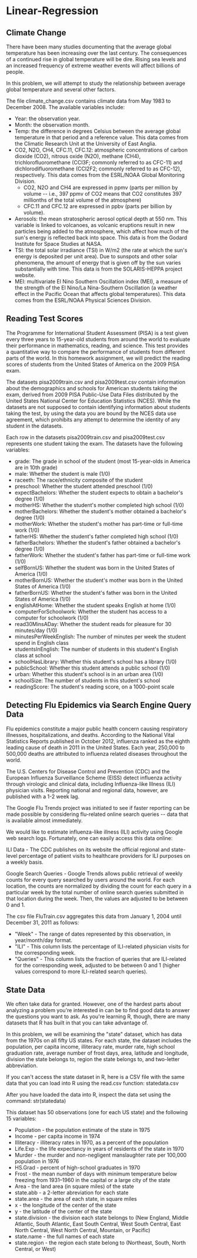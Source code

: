# Linear-Regression

## Climate Change

There have been many studies documenting that the average global temperature has been increasing over the last century. The consequences of a continued rise in global temperature will be dire. Rising sea levels and an increased frequency of extreme weather events will affect billions of people.

In this problem, we will attempt to study the relationship between average global temperature and several other factors.

The file climate_change.csv contains climate data from May 1983 to December 2008. The available variables include:

- Year: the observation year.
- Month: the observation month.
- Temp: the difference in degrees Celsius between the average global temperature in that period and a reference value. This data comes from the Climatic Research Unit at the University of East Anglia.
- CO2, N2O, CH4, CFC.11, CFC.12: atmospheric concentrations of carbon dioxide (CO2), nitrous oxide (N2O), methane  (CH4), trichlorofluoromethane (CCl3F; commonly referred to as CFC-11) and dichlorodifluoromethane (CCl2F2; commonly referred to as CFC-12), respectively. This data comes from the ESRL/NOAA Global Monitoring Division.
  - CO2, N2O and CH4 are expressed in ppmv (parts per million by volume  -- i.e., 397 ppmv of CO2 means that CO2 constitutes 397 millionths of the total volume of the atmosphere)
  - CFC.11 and CFC.12 are expressed in ppbv (parts per billion by volume).
- Aerosols: the mean stratospheric aerosol optical depth at 550 nm. This variable is linked to volcanoes, as volcanic eruptions result in new particles being added to the atmosphere, which affect how much of the sun's energy is reflected back into space. This data is from the Godard Institute for Space Studies at NASA.
- TSI: the total solar irradiance (TSI) in W/m2 (the rate at which the sun's energy is deposited per unit area). Due to sunspots and other solar phenomena, the amount of energy that is given off by the sun varies substantially with time. This data is from the SOLARIS-HEPPA project website.
- MEI: multivariate El Nino Southern Oscillation index (MEI), a measure of the strength of the El Nino/La Nina-Southern Oscillation (a weather effect in the Pacific Ocean that affects global temperatures). This data comes from the ESRL/NOAA Physical Sciences Division.

## Reading Test Scores

The Programme for International Student Assessment (PISA) is a test given every three years to 15-year-old students from around the world to evaluate their performance in mathematics, reading, and science. This test provides a quantitative way to compare the performance of students from different parts of the world. In this homework assignment, we will predict the reading scores of students from the United States of America on the 2009 PISA exam.

The datasets pisa2009train.csv and pisa2009test.csv contain information about the demographics and schools for American students taking the exam, derived from 2009 PISA Public-Use Data Files distributed by the United States National Center for Education Statistics (NCES). While the datasets are not supposed to contain identifying information about students taking the test, by using the data you are bound by the NCES data use agreement, which prohibits any attempt to determine the identity of any student in the datasets.

Each row in the datasets pisa2009train.csv and pisa2009test.csv represents one student taking the exam. The datasets have the following variables:

- grade: The grade in school of the student (most 15-year-olds in America are in 10th grade)
- male: Whether the student is male (1/0)
- raceeth: The race/ethnicity composite of the student
- preschool: Whether the student attended preschool (1/0)
- expectBachelors: Whether the student expects to obtain a bachelor's degree (1/0)
- motherHS: Whether the student's mother completed high school (1/0)
- motherBachelors: Whether the student's mother obtained a bachelor's degree (1/0)
- motherWork: Whether the student's mother has part-time or full-time work (1/0)
- fatherHS: Whether the student's father completed high school (1/0)
- fatherBachelors: Whether the student's father obtained a bachelor's degree (1/0)
- fatherWork: Whether the student's father has part-time or full-time work (1/0)
- selfBornUS: Whether the student was born in the United States of America (1/0)
- motherBornUS: Whether the student's mother was born in the United States of America (1/0)
- fatherBornUS: Whether the student's father was born in the United States of America (1/0)
- englishAtHome: Whether the student speaks English at home (1/0)
- computerForSchoolwork: Whether the student has access to a computer for schoolwork (1/0)
- read30MinsADay: Whether the student reads for pleasure for 30 minutes/day (1/0)
- minutesPerWeekEnglish: The number of minutes per week the student spend in English class
- studentsInEnglish: The number of students in this student's English class at school
- schoolHasLibrary: Whether this student's school has a library (1/0)
- publicSchool: Whether this student attends a public school (1/0)
- urban: Whether this student's school is in an urban area (1/0)
- schoolSize: The number of students in this student's school
- readingScore: The student's reading score, on a 1000-point scale

## Detecting Flu Epidemics via Search Engine Query Data 

Flu epidemics constitute a major public health concern causing respiratory illnesses, hospitalizations, and deaths. According to the National Vital Statistics Reports published in October 2012, influenza ranked as the eighth leading cause of death in 2011 in the United States. Each year, 250,000 to 500,000 deaths are attributed to influenza related diseases throughout the world.

The U.S. Centers for Disease Control and Prevention (CDC) and the European Influenza Surveillance Scheme (EISS) detect influenza activity through virologic and clinical data, including Influenza-like Illness (ILI) physician visits. Reporting national and regional data, however, are published with a 1-2 week lag.

The Google Flu Trends project was initiated to see if faster reporting can be made possible by considering flu-related online search queries -- data that is available almost immediately.

We would like to estimate influenza-like illness (ILI) activity using Google web search logs. Fortunately, one can easily access this data online:

ILI Data - The CDC publishes on its website the official regional and state-level percentage of patient visits to healthcare providers for ILI purposes on a weekly basis.

Google Search Queries - Google Trends allows public retrieval of weekly counts for every query searched by users around the world. For each location, the counts are normalized by dividing the count for each query in a particular week by the total number of online search queries submitted in that location during the week. Then, the values are adjusted to be between 0 and 1.

The csv file FluTrain.csv aggregates this data from January 1, 2004 until December 31, 2011 as follows:
- "Week" - The range of dates represented by this observation, in year/month/day format.
- "ILI" - This column lists the percentage of ILI-related physician visits for the corresponding week.
- "Queries" - This column lists the fraction of queries that are ILI-related for the corresponding week, adjusted to be between 0 and 1 (higher values correspond to more ILI-related search queries).


## State Data

We often take data for granted. However, one of the hardest parts about analyzing a problem you're interested in can be to find good data to answer the questions you want to ask. As you're learning R, though, there are many datasets that R has built in that you can take advantage of.

In this problem, we will be examining the "state" dataset, which has data from the 1970s on all fifty US states. For each state, the dataset includes the population, per capita income, illiteracy rate, murder rate, high school graduation rate, average number of frost days, area, latitude and longitude, division the state belongs to,  region the state belongs to, and two-letter abbreviation.

If you can't access the state dataset in R, here is a CSV file with the same data that you can load into R using the read.csv function: statedata.csv

After you have loaded the data into R, inspect the data set using the command: str(statedata)

This dataset has 50 observations (one for each US state) and the following 15 variables:

- Population - the population estimate of the state in 1975
- Income - per capita income in 1974
- Illiteracy - illiteracy rates in 1970, as a percent of the population
- Life.Exp - the life expectancy in years of residents of the state in 1970
- Murder - the murder and non-negligent manslaughter rate per 100,000 population in 1976 
- HS.Grad - percent of high-school graduates in 1970
- Frost - the mean number of days with minimum temperature below freezing from 1931–1960 in the capital or a large city of the state
- Area - the land area (in square miles) of the state
- state.abb - a 2-letter abreviation for each state
- state.area - the area of each state, in square miles
- x - the longitude of the center of the state
- y - the latitude of the center of the state
- state.division - the division each state belongs to (New England, Middle Atlantic, South Atlantic, East South Central, West South Central, East North Central, West North Central, Mountain, or Pacific)
- state.name - the full names of each state
- state.region - the region each state belong to (Northeast, South, North Central, or West)
